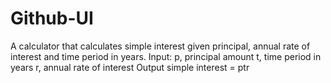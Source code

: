 # Github-UI
A calculator that calculates simple interest given principal, annual rate of interest and time period in years. Input: p, principal amount t, time period in years r, annual rate of interest Output simple interest = ptr
